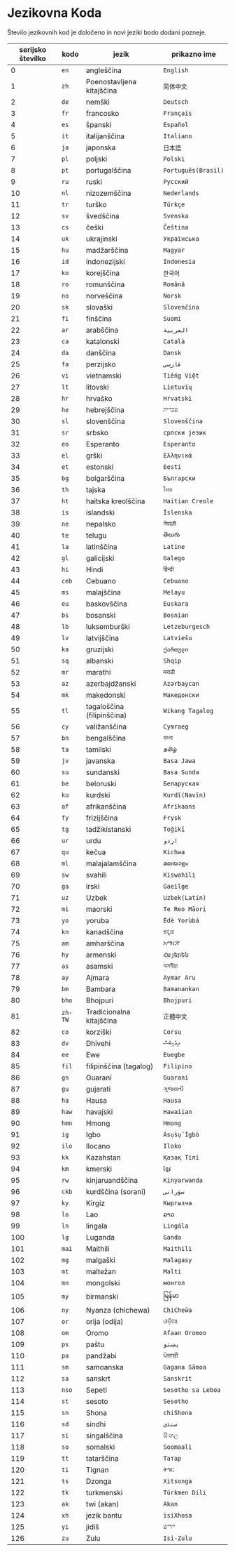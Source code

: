 # Jezikovna Koda

Število jezikovnih kod je določeno in novi jeziki bodo dodani pozneje.

| serijsko številko | kodo | jezik | prikazno ime |
| - | - | - | - |
| 0 | `en` | angleščina | `English` |
| 1 | `zh` | Poenostavljena kitajščina | `简体中文` |
| 2 | `de` | nemški | `Deutsch` |
| 3 | `fr` | francosko | `Français` |
| 4 | `es` | španski | `Español` |
| 5 | `it` | italijanščina | `Italiano` |
| 6 | `ja` | japonska | `日本語` |
| 7 | `pl` | poljski | `Polski` |
| 8 | `pt` | portugalščina | `Português(Brasil)` |
| 9 | `ru` | ruski | `Русский` |
| 10 | `nl` | nizozemščina | `Nederlands` |
| 11 | `tr` | turško | `Türkçe` |
| 12 | `sv` | švedščina | `Svenska` |
| 13 | `cs` | češki | `Čeština` |
| 14 | `uk` | ukrajinski | `Українська` |
| 15 | `hu` | madžarščina | `Magyar` |
| 16 | `id` | indonezijski | `Indonesia` |
| 17 | `ko` | korejščina | `한국어` |
| 18 | `ro` | romunščina | `Română` |
| 19 | `no` | norveščina | `Norsk` |
| 20 | `sk` | slovaški | `Slovenčina` |
| 21 | `fi` | finščina | `Suomi` |
| 22 | `ar` | arabščina | `العربية` |
| 23 | `ca` | katalonski | `Català` |
| 24 | `da` | danščina | `Dansk` |
| 25 | `fa` | perzijsko | `فارسی` |
| 26 | `vi` | vietnamski | `Tiếng Việt` |
| 27 | `lt` | litovski | `Lietuvių` |
| 28 | `hr` | hrvaško | `Hrvatski` |
| 29 | `he` | hebrejščina | `עברית` |
| 30 | `sl` | slovenščina | `Slovenščina` |
| 31 | `sr` | srbsko | `српски језик` |
| 32 | `eo` | Esperanto | `Esperanto` |
| 33 | `el` | grški | `Ελληνικά` |
| 34 | `et` | estonski | `Eesti` |
| 35 | `bg` | bolgarščina | `Български` |
| 36 | `th` | tajska | `ไทย` |
| 37 | `ht` | haitska kreolščina | `Haitian Creole` |
| 38 | `is` | islandski | `Íslenska` |
| 39 | `ne` | nepalsko | `नेपाली` |
| 40 | `te` | telugu | `తెలుగు` |
| 41 | `la` | latinščina | `Latine` |
| 42 | `gl` | galicijski | `Galego` |
| 43 | `hi` | Hindi | `हिन्दी` |
| 44 | `ceb` | Cebuano | `Cebuano` |
| 45 | `ms` | malajščina | `Melayu` |
| 46 | `eu` | baskovščina | `Euskara` |
| 47 | `bs` | bosanski | `Bosnian` |
| 48 | `lb` | luksemburški | `Letzeburgesch` |
| 49 | `lv` | latvijščina | `Latviešu` |
| 50 | `ka` | gruzijski | `ქართული` |
| 51 | `sq` | albanski | `Shqip` |
| 52 | `mr` | marathi | `मराठी` |
| 53 | `az` | azerbajdžanski | `Azərbaycan` |
| 54 | `mk` | makedonski | `Македонски` |
| 55 | `tl` | tagaloščina (filipinščina) | `Wikang Tagalog` |
| 56 | `cy` | valižanščina | `Cymraeg` |
| 57 | `bn` | bengalščina | `বাংলা` |
| 58 | `ta` | tamilski | `தமிழ்` |
| 59 | `jv` | javanska | `Basa Jawa` |
| 60 | `su` | sundanski | `Basa Sunda` |
| 61 | `be` | beloruski | `Беларуская` |
| 62 | `ku` | kurdski | `Kurdî(Navîn)` |
| 63 | `af` | afrikanščina | `Afrikaans` |
| 64 | `fy` | frizijščina | `Frysk` |
| 65 | `tg` | tadžikistanski | `Toğikī` |
| 66 | `ur` | urdu | `اردو` |
| 67 | `qu` | kečua | `Kichwa` |
| 68 | `ml` | malajalamščina | `മലയാളം` |
| 69 | `sw` | svahili | `Kiswahili` |
| 70 | `ga` | irski | `Gaeilge` |
| 71 | `uz` | Uzbek | `Uzbek(Latin)` |
| 72 | `mi` | maorski | `Te Reo Māori` |
| 73 | `yo` | yoruba | `Èdè Yorùbá` |
| 74 | `kn` | kanadščina | `ಕನ್ನಡ` |
| 75 | `am` | amharščina | `አማርኛ` |
| 76 | `hy` | armenski | `Հայերեն` |
| 77 | `as` | asamski | `অসমীয়া` |
| 78 | `ay` | Ajmara | `Aymar Aru` |
| 79 | `bm` | Bambara | `Bamanankan` |
| 80 | `bho` | Bhojpuri | `Bhojpuri` |
| 81 | `zh-TW` | Tradicionalna kitajščina | `正體中文` |
| 82 | `co` | korziški | `Corsu` |
| 83 | `dv` | Dhivehi | `ދިވެހިބަސް` |
| 84 | `ee` | Ewe | `Eʋegbe` |
| 85 | `fil` | filipinščina (tagalog) | `Filipino` |
| 86 | `gn` | Guaraní | `Guarani` |
| 87 | `gu` | gujarati | `ગુજરાતી` |
| 88 | `ha` | Hausa | `Hausa` |
| 89 | `haw` | havajski | `Hawaiian` |
| 90 | `hmn` | Hmong | `Hmong` |
| 91 | `ig` | Igbo | `Ásụ̀sụ́ Ìgbò` |
| 92 | `ilo` | Ilocano | `Iloko` |
| 93 | `kk` | Kazahstan | `Қазақ Тілі` |
| 94 | `km` | kmerski | `ខ្មែរ` |
| 95 | `rw` | kinjaruandščina | `Kinyarwanda` |
| 96 | `ckb` | kurdščina (sorani) | `سۆرانی` |
| 97 | `ky` | Kirgiz | `Кыргызча` |
| 98 | `lo` | Lao | `ລາວ` |
| 99 | `ln` | lingala | `Lingála` |
| 100 | `lg` | Luganda | `Ganda` |
| 101 | `mai` | Maithili | `Maithili` |
| 102 | `mg` | malgaški | `Malagasy` |
| 103 | `mt` | maltežan | `Malti` |
| 104 | `mn` | mongolski | `монгол` |
| 105 | `my` | birmanski | `မြန်မာ` |
| 106 | `ny` | Nyanza (chichewa) | `ChiCheŵa` |
| 107 | `or` | orija (odija) | `ଓଡ଼ିଆ` |
| 108 | `om` | Oromo | `Afaan Oromoo` |
| 109 | `ps` | paštu | `پښتو` |
| 110 | `pa` | pandžabi | `ਪੰਜਾਬੀ` |
| 111 | `sm` | samoanska | `Gagana Sāmoa` |
| 112 | `sa` | sanskrt | `Sanskrit` |
| 113 | `nso` | Sepeti | `Sesotho sa Leboa` |
| 114 | `st` | sesoto | `Sesotho` |
| 115 | `sn` | Shona | `chiShona` |
| 116 | `sd` | sindhi | `سنڌي` |
| 117 | `si` | singalščina | `සිංහල` |
| 118 | `so` | somalski | `Soomaali` |
| 119 | `tt` | tatarščina | `Татар` |
| 120 | `ti` | Tignan | `ትግር` |
| 121 | `ts` | Dzonga | `Xitsonga` |
| 122 | `tk` | turkmenski | `Türkmen Dili` |
| 123 | `ak` | twi (akan) | `Akan` |
| 124 | `xh` | jezik bantu | `isiXhosa` |
| 125 | `yi` | jidiš | `ייִדיש` |
| 126 | `zu` | Zulu | `Isi-Zulu` |